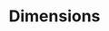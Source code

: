 ---
bigquery: https://console.cloud.google.com/bigquery?p=covid-19-dimensions-ai&page=table&d=data&t=publications
contributors: Digital Science, https://www.digital-science.com/
cost: Free for personal, non-commercial use.
description: Dimensions contains more than 100 million publications, ranging from
  articles published in scholarly journals, books and book chapters, to preprints
  and conference proceedings. All publications are contextualized with linked data
  sets, funding, publications, patents, clinical trials, and policy documents. You
  can also view associated categories, funders, institutions, and researcher profiles.
documentation: https://docs.dimensions.ai/bigquery/index.html
last_edit: 04/07/2022, 14:43:07
location: https://www.dimensions.ai/products/free/
maintained_by: Digital Science, https://www.digital-science.com/
schema_fields:
- funder_org_cities
- end_date
- acknowledgements
- organisation_details
- research_org_state_codes
- pmid
- filing_status
- funding_jpy
- legal_events
- funding_cny
- granted_year
- subtitles
- patent_ids
- parent_id
- funding_eur
- application_number
- description
- funder_org_acronyms
- issue
- research_org_country_names
- end_year
- publication_date
- proceedings_title
- granted_date
- publication_ids
- date_imported_gbq
- volume
- category_hrcs_rac
- source_id
- pages
- research_org_cities
- date_print
- funder_orgs
- original_abstract
- cited_by_ids
- wikipedia_url
- citations
- category_hra
- id
- journal_lists
- linkout
- date_inserted
- labels
- associated_publication_id
- brief_title
- email_address
- kind
- funding_cad
- grant_number
- doi
- funding_amount
- ipcr
- acronym
- language
- reference_ids
- funding_chf
- established
- arxiv_id
- category_sdg
- funding_gbp
- status
- address
- types
- repository_url
- publication_year
- funding_nzd
- date_modified
- altmetrics
- category_for
- conference
- original_assignee
- foa_number
- research_org_city_names
- funder_org
- mesh_headings
- date_normal
- date
- original_assignee_countries
- associated_publication_pmid
- investigators
- category_hrcs_hc
- metrics
- aliases
- category_uoa
- external_ids
- filing_year
- concepts
- current_assignee_countries
- category_rcdc
- gender
- associated_grant_ids
- acronyms
- legal_status
- links
- relationships
- type
- phase
- clinical_trial_ids
- funding_details
- year
- repository_name
- original_assignee_orgs
- funding_usd
- date_online
- book_series_title
- license
- researcher_ids
- abstract
- category_icrp_cso
- funder_org_countries
- current_assignee
- active_years
- name
- priority_date
- title
- categories
- pmcid
- funder_org_state_codes
- current_assignee_orgs
- start_year
- assignee_orgs
- citations_count
- assignee_countries
- category_bra
- resulting_publication_ids
- registry
- funding_currency
- created_date
- embargo_date
- original_title
- journal
- inventor_names
- research_org_state_names
- interventions
- conditions
- resulting_publication_doi
- expiration_year
- funder_countries
- expiration_date
- associated_publication_arxiv_id
- citation_string
- category_icrp_ct
- family_members_ids
- start_date
- research_orgs
- jurisdiction
- book_title
- open_access_categories_v2
- editors
- mesh_terms
- repository_id
- family_id
- associated_publication_doi
- funding_aud
- publisher
- open_access_categories
- research_org_countries
- eisbn
- supporting_grant_ids
- cpc
- authors
- family_count
- filing_date
- isbn
- priority_year
shortname: dimensions
tags:
- scholarly literature
- patents
- funding
- clinical trials
- academic profiles
terms_of_use: 'Use of both the Dimensions COVID-19 dataset and full Dimensions dataset
  are subject to the Dimensions Terms of use: https://www.dimensions.ai/policies-terms-legal '
title: Dimensions
uuid: dcff88bd-fe6b-4fdb-8159-809bf9d7bc1c
---